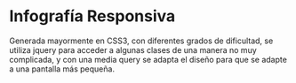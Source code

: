# Infografía Responsiva

Generada mayormente en CSS3, con diferentes grados de dificultad, se utiliza jquery para acceder a algunas clases de una manera no muy complicada, y con una media query se adapta el diseño para que se adapte a una pantalla más pequeña.
